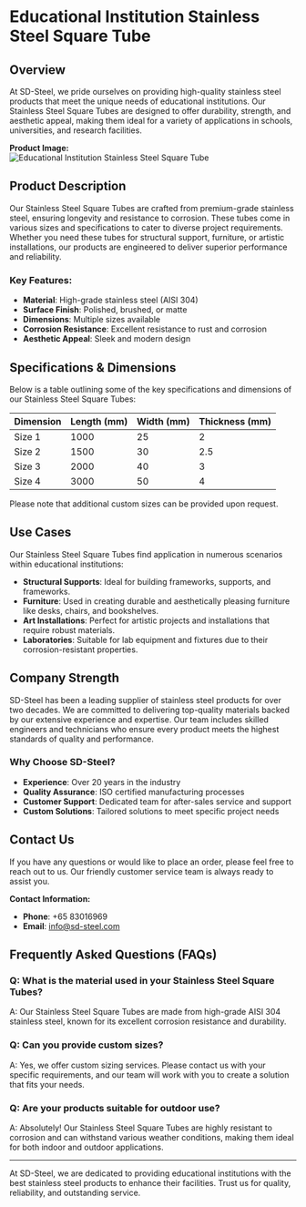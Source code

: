 # Educational Institution Stainless Steel Square Tube

## Overview

At SD-Steel, we pride ourselves on providing high-quality stainless steel products that meet the unique needs of educational institutions. Our Stainless Steel Square Tubes are designed to offer durability, strength, and aesthetic appeal, making them ideal for a variety of applications in schools, universities, and research facilities.

**Product Image:**  
![Educational Institution Stainless Steel Square Tube](https://github.com/user-attachments/assets/2567258e-e124-4816-932d-1809bd27ef0b)

## Product Description

Our Stainless Steel Square Tubes are crafted from premium-grade stainless steel, ensuring longevity and resistance to corrosion. These tubes come in various sizes and specifications to cater to diverse project requirements. Whether you need these tubes for structural support, furniture, or artistic installations, our products are engineered to deliver superior performance and reliability.

### Key Features:
- **Material**: High-grade stainless steel (AISI 304)
- **Surface Finish**: Polished, brushed, or matte
- **Dimensions**: Multiple sizes available
- **Corrosion Resistance**: Excellent resistance to rust and corrosion
- **Aesthetic Appeal**: Sleek and modern design

## Specifications & Dimensions

Below is a table outlining some of the key specifications and dimensions of our Stainless Steel Square Tubes:

| Dimension | Length (mm) | Width (mm) | Thickness (mm) |
|-----------|-------------|------------|----------------|
| Size 1    | 1000        | 25         | 2              |
| Size 2    | 1500        | 30         | 2.5            |
| Size 3    | 2000        | 40         | 3              |
| Size 4    | 3000        | 50         | 4              |

Please note that additional custom sizes can be provided upon request.

## Use Cases

Our Stainless Steel Square Tubes find application in numerous scenarios within educational institutions:

- **Structural Supports**: Ideal for building frameworks, supports, and frameworks.
- **Furniture**: Used in creating durable and aesthetically pleasing furniture like desks, chairs, and bookshelves.
- **Art Installations**: Perfect for artistic projects and installations that require robust materials.
- **Laboratories**: Suitable for lab equipment and fixtures due to their corrosion-resistant properties.

## Company Strength

SD-Steel has been a leading supplier of stainless steel products for over two decades. We are committed to delivering top-quality materials backed by our extensive experience and expertise. Our team includes skilled engineers and technicians who ensure every product meets the highest standards of quality and performance.

### Why Choose SD-Steel?

- **Experience**: Over 20 years in the industry
- **Quality Assurance**: ISO certified manufacturing processes
- **Customer Support**: Dedicated team for after-sales service and support
- **Custom Solutions**: Tailored solutions to meet specific project needs

## Contact Us

If you have any questions or would like to place an order, please feel free to reach out to us. Our friendly customer service team is always ready to assist you.

**Contact Information:**
- **Phone**: +65 83016969
- **Email**: info@sd-steel.com

## Frequently Asked Questions (FAQs)

### Q: What is the material used in your Stainless Steel Square Tubes?
A: Our Stainless Steel Square Tubes are made from high-grade AISI 304 stainless steel, known for its excellent corrosion resistance and durability.

### Q: Can you provide custom sizes?
A: Yes, we offer custom sizing services. Please contact us with your specific requirements, and our team will work with you to create a solution that fits your needs.

### Q: Are your products suitable for outdoor use?
A: Absolutely! Our Stainless Steel Square Tubes are highly resistant to corrosion and can withstand various weather conditions, making them ideal for both indoor and outdoor applications.

---

At SD-Steel, we are dedicated to providing educational institutions with the best stainless steel products to enhance their facilities. Trust us for quality, reliability, and outstanding service.
